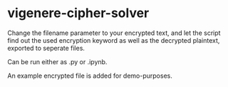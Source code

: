 # vigenere-cipher-solver
Change the filename parameter to your encrypted text, and let the script find out the used encryption keyword as well as the decrypted plaintext, exported to seperate files. 

Can be run either as .py or .ipynb. 

An example encrypted file is added for demo-purposes. 

